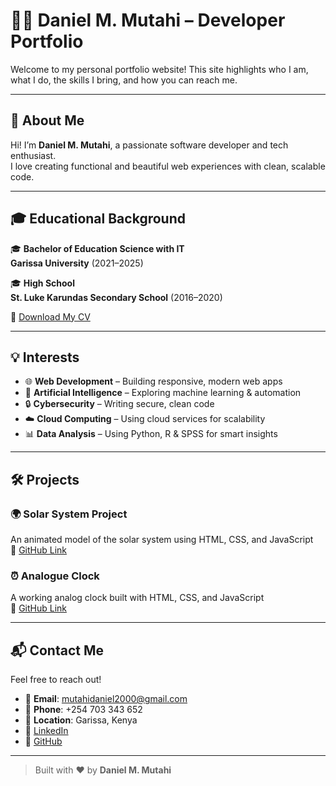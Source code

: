 # 👨‍💻 Daniel M. Mutahi – Developer Portfolio

Welcome to my personal portfolio website! This site highlights who I am, what I do, the skills I bring, and how you can reach me.

---

## 📝 About Me  
Hi! I’m **Daniel M. Mutahi**, a passionate software developer and tech enthusiast.  
I love creating functional and beautiful web experiences with clean, scalable code.

---

## 🎓 Educational Background  
🎓 **Bachelor of Education Science with IT**  
**Garissa University** (2021–2025)

🎓 **High School**  
**St. Luke Karundas Secondary School** (2016–2020)

📄 [Download My CV](./DANIEL%20MUTAHI%20CV.pdf)

---

## 💡 Interests  
- 🌐 **Web Development** – Building responsive, modern web apps  
- 🤖 **Artificial Intelligence** – Exploring machine learning & automation  
- 🔒 **Cybersecurity** – Writing secure, clean code  
- ☁️ **Cloud Computing** – Using cloud services for scalability  
- 📊 **Data Analysis** – Using Python, R & SPSS for smart insights

---

## 🛠️ Projects

### 🌍 Solar System Project  
An animated model of the solar system using HTML, CSS, and JavaScript  
🔗 [GitHub Link](https://github.com/mainuucoder/SOLAR-SYSTEM-PROJECT-1.git)

### ⏰ Analogue Clock  
A working analog clock built with HTML, CSS, and JavaScript  
🔗 [GitHub Link](https://github.com/mainuucoder/ANALOGUE_CLOCK-PROJECT-2.git)

---

## 📬 Contact Me  
Feel free to reach out!

- 📧 **Email**: mutahidaniel2000@gmail.com  
- 📱 **Phone**: +254 703 343 652  
- 📍 **Location**: Garissa, Kenya  
- 🔗 [LinkedIn](https://www.linkedin.com/in/daniel-mutahi-5952ba298)  
- 🔗 [GitHub](https://github.com/mainuucoder)

---

> Built with ❤️ by **Daniel M. Mutahi**
